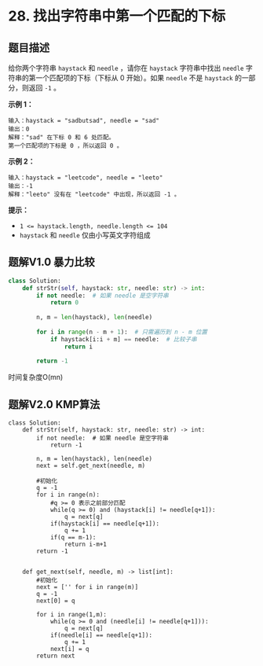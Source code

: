 # 28. 找出字符串中第一个匹配的下标

## 题目描述

给你两个字符串 `haystack` 和 `needle` ，请你在 `haystack` 字符串中找出 `needle` 字符串的第一个匹配项的下标（下标从 0 开始）。如果 `needle` 不是 `haystack` 的一部分，则返回 `-1` 。

 

**示例 1：**

```
输入：haystack = "sadbutsad", needle = "sad"
输出：0
解释："sad" 在下标 0 和 6 处匹配。
第一个匹配项的下标是 0 ，所以返回 0 。
```

**示例 2：**

```
输入：haystack = "leetcode", needle = "leeto"
输出：-1
解释："leeto" 没有在 "leetcode" 中出现，所以返回 -1 。
```

 

**提示：**

- `1 <= haystack.length, needle.length <= 104`
- `haystack` 和 `needle` 仅由小写英文字符组成



## 题解V1.0 暴力比较

```python
class Solution:
    def strStr(self, haystack: str, needle: str) -> int:
        if not needle:  # 如果 needle 是空字符串
            return 0
        
        n, m = len(haystack), len(needle)
        
        for i in range(n - m + 1):  # 只需遍历到 n - m 位置
            if haystack[i:i + m] == needle:  # 比较子串
                return i
        
        return -1

```

时间复杂度O(mn)



## 题解V2.0 KMP算法

```python3
class Solution:
    def strStr(self, haystack: str, needle: str) -> int:
        if not needle:  # 如果 needle 是空字符串
            return -1
        
        n, m = len(haystack), len(needle)
        next = self.get_next(needle, m)

        #初始化
        q = -1
        for i in range(n):
            #q >= 0 表示之前部分匹配
            while(q >= 0) and (haystack[i] != needle[q+1]):
                q = next[q]
            if(haystack[i] == needle[q+1]):
                q += 1
            if(q == m-1):
                return i-m+1
        return -1


    def get_next(self, needle, m) -> list[int]: 
        #初始化
        next = ['' for i in range(m)]
        q = -1
        next[0] = q

        for i in range(1,m):
            while(q >= 0 and (needle[i] != needle[q+1])):
                q = next[q]
            if(needle[i] == needle[q+1]):
                q += 1
            next[i] = q
        return next
```

